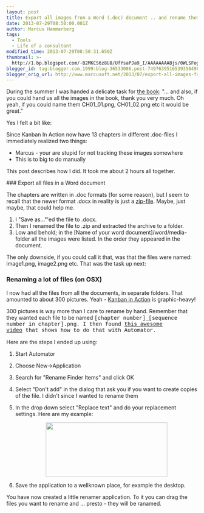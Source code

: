 ```yaml
---
layout: post
title: Export all images from a Word (.doc) document .. and rename them
date: 2013-07-29T08:50:00.001Z
author: Marcus Hammarberg
tags:
  - Tools
  - Life of a consultant
modified_time: 2013-07-29T08:50:31.650Z
thumbnail: >-
  http://1.bp.blogspot.com/-B2MKCS6z8U8/UfYsaPJa9_I/AAAAAAAABjs/0WLSFog_0ig/s72-c/Screen+Shot+2013-07-29+at+10.48.11+.png
blogger_id: tag:blogger.com,1999:blog-36533086.post-7497639516539350498
blogger_orig_url: http://www.marcusoft.net/2013/07/export-all-images-from-word-doc.html
---
```



<div>

During the summer I was handed a delicate task for
<a href="http://bit.ly/theKanbanBook" target="_blank">the book</a>: "...
and also, if you could hand us all the images in the book, thank you
very much. Oh yeah, if you could name them CH01_01.png, CH01_02.png etc
it would be great."

<div>
</div>

<div>

Yes I felt a bit like:

</div>

<div class="separator" style="clear: both; text-align: center;">

</div>

<div>

<div>
</div>

<div>

Since Kanban In Action now have 13 chapters in different .doc-files I
immediately realized two things:

</div>

<div>

- Marcus - your are stupid for not tracking these images somewhere
- This is to big to do manually

<div>

This post describes how I did. It took me about 2 hours all together.

</div>

<div>
### Export all files in a Word document

</div>

<div>

The chapters are written in .doc formats (for some reason), but I seem
to recall that the newer format .docx in reality is just a
<a href="http://en.wikipedia.org/wiki/Zip_(file_format)"
target="_blank">zip-file</a>. Maybe, just maybe, that could help me.

</div>

<div>

1. I "Save as..."'ed the file to .docx.
2. Then I renamed the file to .zip and extracted the archive to a
    folder.
3. Low and behold; in the \[Name of your word
    document\]/word/media-folder all the images were listed. In the
    order they appeared in the document.

<div>

The only downside, if you could call it that, was that the files were
named: image1.png, image2.png etc. That was the task up next:

</div>

</div>

### Renaming a lot of files (on OSX)

<div>

I now had all the files from all the documents, in separate folders.
That amounted to about 300 pictures. Yeah -
<a href="http://bit.ly/theKanbanBook" target="_blank">Kanban in
Action</a> is graphic-heavy!

</div>

<div>
</div>

<div>

300 pictures is way more than I care to rename by hand. Remember that
they wanted each file to be named <span
style="font-family: Courier New, Courier, monospace;">\[chapter
number\]\_\[sequence number in chapter\].png. <span
style="font-family: inherit;">I then found <a
href="http://answers.oreilly.com/topic/2619-renaming-multiple-files-in-mac-os-x/"
target="_blank">this awesome video</a> that shows how to do that with
Automator.

</div>

<div>

<span style="font-family: inherit;">

</div>

<div>

<span style="font-family: inherit;">Here are the steps I ended up
using:

</div>

<div>

1. Start Automator
2. Choose New-\>Application
3. Search for "Rename Finder Items" and click OK
4. Select "Don't add" in the dialog that ask you if you want to create
    copies of the file. I didn't since I wanted to rename them
5. In the drop down select "Replace text" and do your replacement
    settings. Here are my example:
    <div class="separator" style="clear: both; text-align: center;">

   <a
    href="http://1.bp.blogspot.com/-B2MKCS6z8U8/UfYsaPJa9_I/AAAAAAAABjs/0WLSFog_0ig/s1600/Screen+Shot+2013-07-29+at+10.48.11+.png"
    data-imageanchor="1" style="margin-left: 1em; margin-right: 1em;"><img
    src="http://1.bp.blogspot.com/-B2MKCS6z8U8/UfYsaPJa9_I/AAAAAAAABjs/0WLSFog_0ig/s320/Screen+Shot+2013-07-29+at+10.48.11+.png"
    data-border="0" width="320" height="142" /></a>
   </div>
6.  Save the application to a wellknown place, for example the desktop.

<div>

You have now created a little renamer application. To it you can drag
the files you want to rename and ... presto - they will be ranamed.

</div>

</div>

<div>

<span style="font-family: inherit;">

</div>

</div>

</div>

</div>
